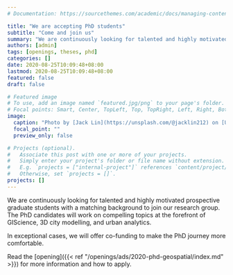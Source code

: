 ```yaml
---
# Documentation: https://sourcethemes.com/academic/docs/managing-content/

title: "We are accepting PhD students"
subtitle: "Come and join us"
summary: "We are continuously looking for talented and highly motivated prospective graduate students to join our research group."
authors: [admin]
tags: [openings, theses, phd]
categories: []
date: 2020-08-25T10:09:48+08:00
lastmod: 2020-08-25T10:09:48+08:00
featured: false
draft: false

# Featured image
# To use, add an image named `featured.jpg/png` to your page's folder.
# Focal points: Smart, Center, TopLeft, Top, TopRight, Left, Right, BottomLeft, Bottom, BottomRight.
image:
  caption: "Photo by [Jack Lin](https://unsplash.com/@jacklin212) on [Unsplash](https://unsplash.com/)."
  focal_point: ""
  preview_only: false

# Projects (optional).
#   Associate this post with one or more of your projects.
#   Simply enter your project's folder or file name without extension.
#   E.g. `projects = ["internal-project"]` references `content/project/deep-learning/index.md`.
#   Otherwise, set `projects = []`.
projects: []
---
```


We are continuously looking for talented and highly motivated prospective graduate students with a matching background to join our research group.
The PhD candidates will work on compelling topics at the forefront of GIScience, 3D city modelling, and urban analytics.

In exceptional cases, we will offer co-funding to make the PhD journey more comfortable.

Read the [opening]({{< ref "/openings/ads/2020-phd-geospatial/index.md" >}}) for more information and how to apply.
